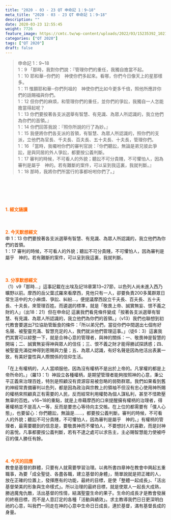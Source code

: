 ```yaml
---
title: "2020 - 03 - 23 QT 申命記 1：9~18"
meta_title: "2020 - 03 - 23 QT 申命記 1：9~18"
description: ""
date: 2020-03-23 12:55:45
weight: 7726
feature_image: https://cmtc.tw/wp-content/uploads/2022/03/15235392_10211799862337740_180693556567566654_o-1.webp
categories: ["QT 2020"]
tags: ["QT 2020"]
draft: false
---
```


<blockquote>申命記 1：9~18<br />
1：9 「那時，我對你們說：『管理你們的重任，我獨自擔當不起。<br />
1：10 耶和華─你們的　神使你們多起來。看哪，你們今日像天上的星那樣多。<br />
1：11 惟願耶和華─你們列祖的　神使你們比如今更多千倍，照他所應許你們的話賜福與你們。<br />
1：12 但你們的麻煩，和管理你們的重任，並你們的爭訟，我獨自一人怎能擔當得起呢？<br />
1：13 你們要按著各支派選舉有智慧、有見識、為眾人所認識的，我立他們為你們的首領。』<br />
1：14 你們回答我說：『照你所說的行了為妙。』<br />
1：15 我便將你們各支派的首領，有智慧、為眾人所認識的，照你們的支派，立他們為官長、千夫長、百夫長、五十夫長、十夫長，管理你們。<br />
1：16 「當時，我囑咐你們的審判官說：『你們聽訟，無論是弟兄彼此爭訟，是與同居的外人爭訟，都要按公義判斷。<br />
1：17 審判的時候，不可看人的外貌；聽訟不可分貴賤，不可懼怕人，因為審判是屬乎　神的。若有難斷的案件，可以呈到我這裏，我就判斷。』<br />
1：18 那時，我將你們所當行的事都吩咐你們了。」</blockquote><br />
&nbsp;<br />
<br />
&nbsp;<br />
<br />
<span style="color: #ff6600;"><strong>1. </strong><strong>經文誦讀</strong></span><br />
<br />
<span style="color: #ff6600;"><strong> </strong></span><br />
<br />
<span style="color: #ff6600;"><strong>2. 今天默想</strong><strong>經文<br />
</strong></span>申 1：13 你們要按著各支派選舉有智慧、有見識、為眾人所認識的，我立他們為你們的首領。<br />
1：17 審判的時候，不可看人的外貌；聽訟不可分貴賤，不可懼怕人，因為審判是屬乎　神的。若有難斷的案件，可以呈到我這裏，我就判斷。<br />
<br />
&nbsp;<br />
<br />
<span style="color: #ff6600;"><strong>3. 分享默想經文<br />
</strong></span>（1）v9「那時…」這事記載在出埃及記18章第13~27節，以色列人尚未進入西乃曠野以前。摩西的岳父葉忒羅來看摩西，見他只有一人，卻要負責200多萬群眾日常生活中的大小麻煩、爭訟、糾紛…，便提議摩西設立千夫長、百夫長、五十夫長、十夫長，來管理百姓。而遴選的標準，就是「敬畏上帝、誠實無妄、恨不義之財的人」（出18：21）但在申命記 這裏我們看見條件變成「按著各支派選舉有智慧、有見識、為眾人所認識的，我立他們為你們的首領。」（v13）我們也聯想到初代教會要選出7位協助管飯食的條件：「所以弟兄們，當從你們中間選出七個有好名聲、被聖靈充滿、智慧充足的人，我們就派他們管理這事。」（徒6：3）這裏我們其實可以綜整一下，就是合神心意的管理者，與神的關係：一、敬畏神是智慧的開端；二、誠實無妄得神與眾人的信任；三、恨不義之財才能得勝試探誘惑；四、被聖靈充滿從神得到恩賜與力量；五、為眾人認識，有好名聲是因為他活出表裏一致，有美好靈性與人際關係的信仰生活。<br />
<br />
「在上有權柄的，人人當順服他，因為沒有權柄不是出於上帝的。凡掌權的都是上帝所命的。」（羅13：1）神設立各種權柄，是期望管理者能夠按照神的心意，秉公平正義來治理百姓，特別是照顧沒有資源容易被忽略的弱勢群眾。我們如果看到舊約神經常責備審判以色列，都是因為政治與宗教上的領袖不但沒有忠心使用神所賜的權柄來照顧真正有需要的人民，反而經常利用權勢為個人謀私利，甚至不惜欺壓無辜的百姓。v16~18的重點，就是上帝藉摩西的口來提醒擁有權柄的治理者，得著權柄並不是高人一等，反而是要忠心等待向主交帳。在上位的都需要有「僕人心態」，也要留心：你們聽訟，無論是……，都要按公義判斷。審判的時候，不可看人的外貌；聽訟不可分貴賤，不可懼怕人，因為審判是屬乎　神的。」有權柄的管理者，最需要聽到的信息是，要敬畏神而不懼怕人，不要想討人的喜歡，而是討神的喜悅。凡事都要按公義判斷，若有不逮之處可以求告主，主必賜智慧能力使被呼召的僕人勝任有餘。<br />
<br />
&nbsp;<br />
<br />
<span style="color: #ff6600;"><strong>4. 今天的回應<br />
</strong></span>教會是基督的群體，只要有人就需要學習治理。以弗所書四章神在教會中興起五重職事，為要「成全聖徒、各盡各職，建立基督的身體」，簡單說就是把正確的人，放在正確的位置上，發揮應有的功能，最終的目標，是使「整體一起成長」、「活出基督榮美的形象與生命樣式」。所以治理的最終目標，就是使眾人一起長大成熟，勝過魔鬼仇敵，活出基督的性情，結滿聖靈生命的果子。生命的成長才是教會發展的終極目標，而不是人意訂定的各種「活動與績效」。求主教導我們日日更深明白祂的心意，叫我們一同走在神的心意中生命日日成長，連於基督，滿有基督長成的身量。<br />
<br />
&nbsp;
        
